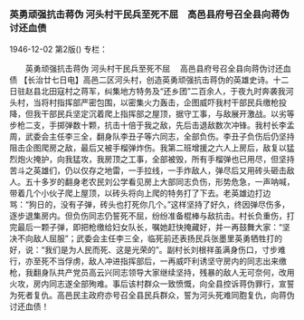 ### 英勇顽强抗击蒋伪  河头村干民兵至死不屈　高邑县府号召全县向蒋伪讨还血债

1946-12-02
第2版()
专栏：

　　英勇顽强抗击蒋伪
    河头村干民兵至死不屈
  　高邑县府号召全县向蒋伪讨还血债
    【长治廿七日电】高邑二区河头村，创造英勇顽强抗击蒋伪的英雄史诗。十二日驻赵县北田寇村之蒋军，纠集地方特务及“还乡团”二百余人，于夜九时奔袭我河头村，当将村指挥部严密包围，以密集火力轰击，企图威吓我村干部民兵缴枪投降，但我干部民兵坚定沉着爬上指挥部之屋顶，据守工事，与敌展开激战。以劣等步枪二支，手掷弹数十颗，抗击十倍于我之敌，先后击退敌数次冲锋。我村长李孟周，武委会主任李三全，翻身队李丑子等六同志，全部负伤。李丑子负伤后仍坚持阻击企图爬房之敌，最后又被手榴弹炸伤。我第二班增援之六人上房后，敌复以猛烈炮火掩护，向我猛攻，我房顶之工事，全部被毁，所有手榴弹也已用尽，但坚持苦斗之英雄们，仍以仅存之地雷，一手拉线，一手炸敌人，弹尽后又用砖头砸击敌人。五十多岁的翻身老农民刘公学看见房上大部同志负伤，形势危急，一声呐喊，带着几个小伙子爬上屋顶，以砖头将向上爬的特务打了下去。老英雄边打边骂：“狗日的，没有子弹，砖头也打死你几个。”这样坚持了好久，终因弹尽伤多，逐步退集房内。但负伤同志仍誓死不屈，纷纷准备棍棒与敌抗击。村长负重伤，打完最后一颗子弹，即把枪缴给妇女队长，嘱她赶快掩藏好，并一再鼓舞大家：“坚决不向敌人屈服”；武委会主任李三全，临死前还表扬民兵张墨里英勇牺牲打的好，说：“我们是为人民而死、这是光荣的”。副村长刘根祥虽满身伤口，寸步难行，亦至死不当俘虏，敌人冲进指挥部后，一再威吓利诱坚守房内的同志出来缴枪，我翻身队共产党员高云兴同志领导大家继续坚持，残暴的敌人无可奈何，改用火攻，房内同志遂全部殉难。事后该村群众一致愤慨，向全县控诉蒋伪罪行，宣誓为死者复仇。高邑民主政府亦号召全县民兵群众，誓为河头死难同胞复仇，向蒋伪讨还血债！
